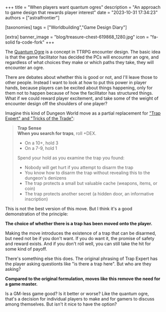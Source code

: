 +++
title = "When players want quantum ogres"
description = "An approach to game design that rewards player interest"
date = "2023-10-31 17:34:23"
authors = ["astralfrontier"]

[taxonomies]
tags = ["Worldbuilding","Game Design Diary"]

[extra]
banner_image = "blog/treasure-chest-619868_1280.jpg"
icon = "fa-solid fa-code-fork"
+++

The [Quantum Ogre](https://www.reddit.com/r/rpg/comments/2b3qsx/the_quantum_ogre_a_dialogue/)
is a concept in TTRPG encounter design. The basic idea is that the game facilitator
has decided the PCs will encounter an ogre, and regardless of what choices they make
or which paths they take, they will encounter an ogre.

There are debates about whether this is good or not, and I'll leave those to other people.
Instead I want to look at how to put this power in player hands,
because players can be excited about things happening, only for them
not to happen because of how the facilitator has structured things.
What if we could reward player excitement, and take some of the weight of
encounter design off the shoulders of one player?

<!-- more -->

Imagine this kind of Dungeon World move as a partial
replacement for ["Trap Expert" and "Tricks of the Trade"](https://www.dungeonworldsrd.com/classes/thief/):

> **Trap Sense**  
> **When you search for traps**, roll +DEX.
> 
> - On a 10+, hold 3
> - On a 7-9, hold 1
> 
> Spend your hold as you examine the trap you found:
> 
> - Nobody will get hurt if you attempt to disarm the trap
> - You know how to disarm the trap without revealing this to the dungeon's denizens
> - The trap protects a small but valuable cache (weapons, items, or coin)
> - The trap protects another secret (a hidden door, an informative inscription)

This is not the best version of this move. But I think it's a good demonstration of the principle:

**The choice of whether there is a trap has been moved onto the player.**

Making the move introduces the existence of a trap that can be disarmed, but need not be if you don't want.
If you do want it, the promise of safety and reward exists.
And if you don't roll well, you can still take the hit for some kind of payoff.

There's something else this does. The original phrasing of Trap Expert has the player asking
questionts like "is there a trap here". But who are they asking?

**Compared to the original formulation, moves like this remove the need for a game master.**

Is a GM-less game good? Is it better or worse? Like the quantum ogre,
that's a decision for individual players to make and for gamers to discuss among themselves.
But isn't it nice to have the option?